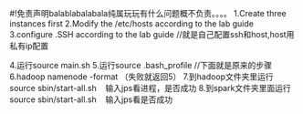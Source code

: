 #!免责声明balablabalabala纯属玩玩有什么问题概不负责。。。。
1.Create three instances first
2.Modify the /etc/hosts according to the lab guide
3.configure .SSH according to the lab guide
//就是自己配置ssh和host,host用私有ip配置

4.运行source main.sh
5.运行source .bash_profile
//下面就是原来的步骤
6.hadoop namenode -format （失败就返回5）
7.到hadoop文件夹里运行 source sbin/start-all.sh    输入jps看进程，是否成功
8.到spark文件夹里面运行 source sbin/start-all.sh    输入jps看是否成功
